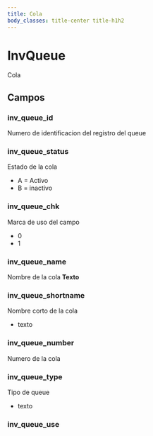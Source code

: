 ```yaml
---
title: Cola
body_classes: title-center title-h1h2
---
```


# InvQueue
Cola


## Campos
### inv_queue_id
Numero de identificacion del registro del queue 

### inv_queue_status
Estado de la cola
- A = Activo
- B = inactivo

### inv_queue_chk
Marca de uso del campo
- 0
- 1

### inv_queue_name
Nombre de la cola
__Texto__

### inv_queue_shortname
Nombre corto de la cola 
- texto

### inv_queue_number
Numero de la cola 

### inv_queue_type 
Tipo de queue 
- texto

### inv_queue_use